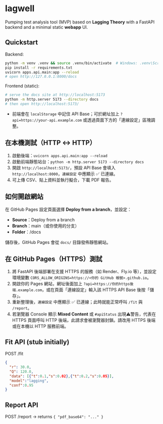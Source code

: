 
# lagwell

Pumping test analysis tool (MVP) based on **Lagging Theory** with a FastAPI backend and a minimal static **webapp** UI.

## Quickstart

Backend:
```bash
python -m venv .venv && source .venv/bin/activate  # Windows: .venv\Scripts\activate
pip install -r requirements.txt
uvicorn apps.api.main:app --reload
# open http://127.0.0.1:8000/docs
```

Frontend (static):
```bash
# serve the docs site at http://localhost:5173
python -m http.server 5173 --directory docs
# then open http://localhost:5173/
```

- 前端會在 `localStorage` 中記住 API Base；可於網址加上 `?api=https://your-api.example.com` 或透過頁面下方的「連線設定」區塊調整。

## 在本機測試（HTTP ↔ HTTP）

1. 啟動後端：`uvicorn apps.api.main:app --reload`
2. 啟動前端靜態站台：`python -m http.server 5173 --directory docs`
3. 開啟 `http://localhost:5173/`，預設 API Base 會填入 `http://localhost:8000`，`連線設定` 中應顯示 ✅ 已連線。
4. 可上傳 CSV、貼上資料並執行擬合，下載 PDF 報告。

## 如何開啟網站

在 GitHub Pages 設定頁面選擇 **Deploy from a branch**，並設定：

- **Source**：Deploy from a branch
- **Branch**：main（或你使用的分支）
- **Folder**：/docs

儲存後，GitHub Pages 會從 `docs/` 目錄發佈靜態網站。

## 在 GitHub Pages（HTTPS）測試

1. 將 FastAPI 後端部署在支援 HTTPS 的服務（如 Render、Fly.io 等），並設定環境變數 `CORS_ALLOW_ORIGINS=https://<你的 GitHub 帳號>.github.io`。
2. 開啟你的 Pages 網站，網址後面加上 `?api=https://你的https後端.example.com`，或在頁面「連線設定」輸入該 HTTPS API Base 後按「儲存」。
3. 重新整理後，`連線設定` 中應顯示 ✅ 已連線；此時就能正常呼叫 `/fit` 與 `/report`。
4. 若瀏覽器 Console 顯示 **Mixed Content** 或 `#apiStatus` 出現⚠️警告，代表在 HTTPS 頁面呼叫 HTTP 後端，此請求會被瀏覽器封鎖。請改用 HTTPS 後端或在本機以 HTTP 服務前端。

## Fit API (stub initially)
POST /fit
```json
{
  "r": 30.0,
  "Q": 120.0,
  "data": [{"t":0.1,"s":0.02},{"t":0.2,"s":0.05}],
  "model":"lagging",
  "conf":0.95
}
```

## Report API
POST /report -> returns `{ "pdf_base64": "..." }`
